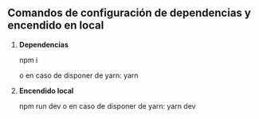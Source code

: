 ## Comandos de configuración de dependencias y encendido en local

1. **Dependencias**

    npm i

    o en caso de disponer de yarn:
    yarn

2. **Encendido local**

    npm run dev
    o en caso de disponer de yarn:
    yarn dev